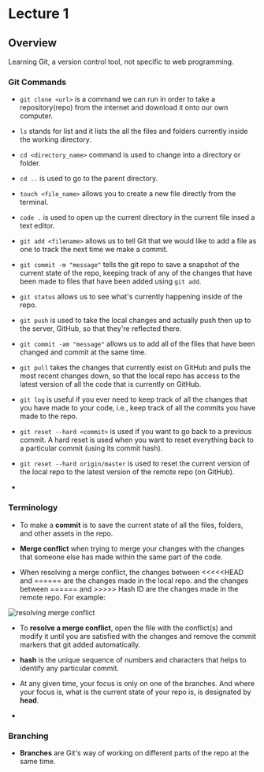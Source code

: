 # Lecture 1

## Overview

Learning Git, a version control tool, not specific to web programming.

### Git Commands

* `git clone <url>` is a command we can run in order to take a repository(repo) from the internet and download it onto our own computer.

* `ls` stands for list and it lists the all the files and folders currently inside the working directory.

* `cd <directory_name>` command is used to change into a directory or folder.

* `cd ..` is used to go to the parent directory.

* `touch <file_name>` allows you to create a new file directly from the terminal.

* `code .` is used to open up the current directory in the current file insed a text editor.

* `git add <filename>` allows us to tell Git that we would like to add a file as one to track the next time we make a commit.

* `git commit -m "message"` tells the git repo to save a snapshot of the current state of the repo, keeping track of any of the changes that have been made to files that have been added using `git add`.

* `git status` allows us to see what's currently happening inside of the repo.

* `git push` is used to take the local changes and actually push then up to the server, GitHub, so that they're reflected there.

* `git commit -am "message"` allows us to add all of the files that have been changed and commit at the same time.

* `git pull` takes the changes that currently exist on GitHub and pulls the most recent changes down, so that the local repo has access to the latest version of all the code that is currently on GitHub.

* `git log` is useful if you ever need to keep track of all the changes that you have made to your code, i.e., keep track of all the commits you have made to the repo.

* `git reset --hard <commit>` is used if you want to go back to a previous commit. A hard reset is used when you want to reset everything back to a particular commit (using its commit hash).

* `git reset --hard origin/master` is used to reset the current version of the local repo to the latest version of the remote repo (on GitHub).

* 

### Terminology

 * To make a **commit** is to save the current state of all the files, folders, and other assets in the repo.

 * **Merge conflict** when trying to merge your changes with the changes that someone else has made within the same part of the code.

 * When resolving a merge conflict, the changes between <<<<<HEAD and ====== are the changes made in the local repo. and the changes between ====== and >>>>> Hash ID are the changes made in the remote repo. For example:

 ![resolving merge conflict](./merge_conflict.jpeg)

 * To **resolve a merge conflict**, open the file with the conflict(s) and modify it until you are satisfied with the changes and remove the commit markers that git added automatically.

 * **hash** is the unique sequence of numbers and characters that helps to identify any particular commit.

* At any given time, your focus is only on one of the branches. And where your focus is, what is the current state of your repo is, is designated by **head**.

* 

### Branching

* **Branches** are Git's way of working on different parts of the repo at the same time.